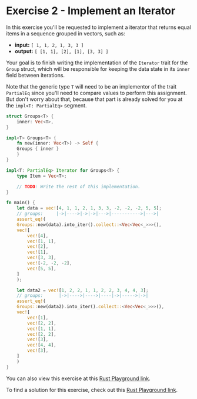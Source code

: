 # Exercise 2 - Implement an Iterator

In this exercise you'll be requested to implement a iterator that returns equal items in a sequence
grouped in vectors, such as:

- **input:** `[ 1, 1, 2, 1, 3, 3 ]`
- **output:** `[ [1, 1], [2], [1], [3, 3] ]`

Your goal is to finish writing the implementation of the `Iterator` trait for the `Group` struct,
which will be responsible for keeping the data state in its `inner` field between iterations.

Note that the generic type `T` will need to be an implementor of the trait `PartialEq` since you'll
need to compare values to perform this assignment. But don't worry about that, because that part is
already solved for you at the `impl<T: PartialEq>` segment.

```rust
struct Groups<T> {
    inner: Vec<T>,
}

impl<T> Groups<T> {
    fn new(inner: Vec<T>) -> Self {
	Groups { inner }
    }
}

impl<T: PartialEq> Iterator for Groups<T> {
    type Item = Vec<T>;

    // TODO: Write the rest of this implementation.
}

fn main() {
    let data = vec![4, 1, 1, 2, 1, 3, 3, -2, -2, -2, 5, 5];
    // groups:     |->|---->|->|->|--->|----------->|--->|
    assert_eq!(
	Groups::new(data).into_iter().collect::<Vec<Vec<_>>>(),
	vec![
	    vec![4],
	    vec![1, 1],
	    vec![2],
	    vec![1],
	    vec![3, 3],
	    vec![-2, -2, -2],
	    vec![5, 5],
	]
    );

    let data2 = vec![1, 2, 2, 1, 1, 2, 2, 3, 4, 4, 3];
    // groups:      |->|---->|---->|----|->|----->|->|
    assert_eq!(
	Groups::new(data2).into_iter().collect::<Vec<Vec<_>>>(),
	vec![
	    vec![1],
	    vec![2, 2],
	    vec![1, 1],
	    vec![2, 2],
	    vec![3],
	    vec![4, 4],
	    vec![3],
	]
    )
}
```

You can also view this exercise at this [Rust Playground link](https://play.rust-lang.org/?version=stable&mode=debug&edition=2018&gist=74f513d95c9eab321ec4b71bee7058ca).

To find a solution for this exercise, check out this [Rust Playground link](https://play.rust-lang.org/?version=stable&mode=debug&edition=2018&gist=ea40ee2c11b8fd3937e4a5a7362abea6).
